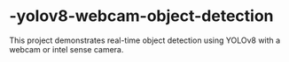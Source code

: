 # -yolov8-webcam-object-detection
This project demonstrates real-time object detection using YOLOv8 with a webcam or intel sense camera. 
